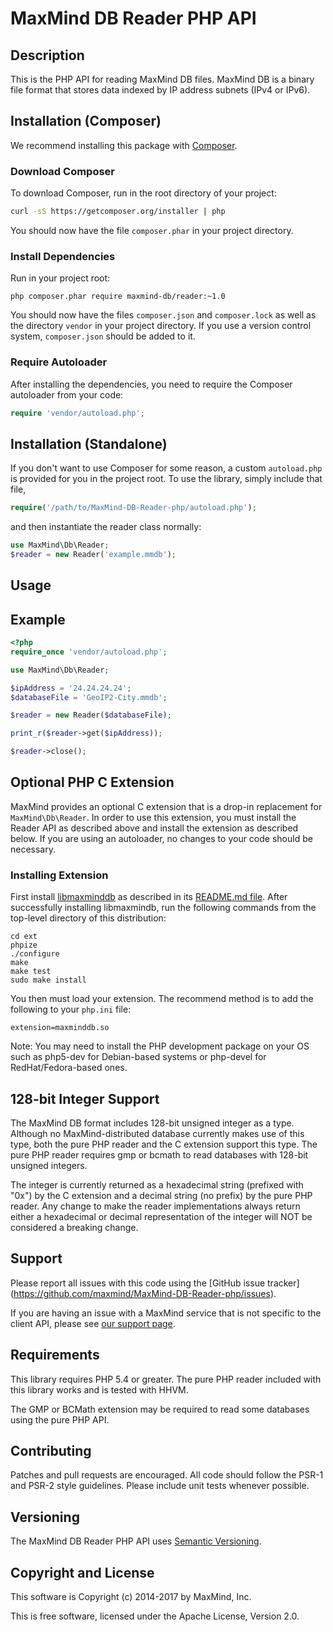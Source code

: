 # MaxMind DB Reader PHP API #

## Description ##

This is the PHP API for reading MaxMind DB files. MaxMind DB is a binary file
format that stores data indexed by IP address subnets (IPv4 or IPv6).

## Installation (Composer) ##

We recommend installing this package with [Composer](http://getcomposer.org/).

### Download Composer ###

To download Composer, run in the root directory of your project:

```bash
curl -sS https://getcomposer.org/installer | php
```

You should now have the file `composer.phar` in your project directory.

### Install Dependencies ###

Run in your project root:

```
php composer.phar require maxmind-db/reader:~1.0
```

You should now have the files `composer.json` and `composer.lock` as well as
the directory `vendor` in your project directory. If you use a version control
system, `composer.json` should be added to it.

### Require Autoloader ###

After installing the dependencies, you need to require the Composer autoloader
from your code:

```php
require 'vendor/autoload.php';
```

## Installation (Standalone) ##

If you don't want to use Composer for some reason, a custom
`autoload.php` is provided for you in the project root. To use the
library, simply include that file,

```php
require('/path/to/MaxMind-DB-Reader-php/autoload.php');
```

and then instantiate the reader class normally:

```php
use MaxMind\Db\Reader;
$reader = new Reader('example.mmdb');
```

## Usage ##

## Example ##

```php
<?php
require_once 'vendor/autoload.php';

use MaxMind\Db\Reader;

$ipAddress = '24.24.24.24';
$databaseFile = 'GeoIP2-City.mmdb';

$reader = new Reader($databaseFile);

print_r($reader->get($ipAddress));

$reader->close();
```

## Optional PHP C Extension ##

MaxMind provides an optional C extension that is a drop-in replacement for
`MaxMind\Db\Reader`. In order to use this extension, you must install the
Reader API as described above and install the extension as described below. If
you are using an autoloader, no changes to your code should be necessary.

### Installing Extension ###

First install [libmaxminddb](https://github.com/maxmind/libmaxminddb) as
described in its [README.md
file](https://github.com/maxmind/libmaxminddb/blob/master/README.md#installing-from-a-tarball).
After successfully installing libmaxmindb, run the following commands from the
top-level directory of this distribution:

```
cd ext
phpize
./configure
make
make test
sudo make install
```

You then must load your extension. The recommend method is to add the
following to your `php.ini` file:

```
extension=maxminddb.so
```

Note: You may need to install the PHP development package on your OS such as
php5-dev for Debian-based systems or php-devel for RedHat/Fedora-based ones.

## 128-bit Integer Support ##

The MaxMind DB format includes 128-bit unsigned integer as a type. Although
no MaxMind-distributed database currently makes use of this type, both the
pure PHP reader and the C extension support this type. The pure PHP reader
requires gmp or bcmath to read databases with 128-bit unsigned integers.

The integer is currently returned as a hexadecimal string (prefixed with "0x")
by the C extension and a decimal string (no prefix) by the pure PHP reader.
Any change to make the reader implementations always return either a
hexadecimal or decimal representation of the integer will NOT be considered a
breaking change.

## Support ##

Please report all issues with this code using the [GitHub issue tracker]
(https://github.com/maxmind/MaxMind-DB-Reader-php/issues).

If you are having an issue with a MaxMind service that is not specific to the
client API, please see [our support page](http://www.maxmind.com/en/support).

## Requirements  ##

This library requires PHP 5.4 or greater. The pure PHP reader included with
this library works and is tested with HHVM.

The GMP or BCMath extension may be required to read some databases
using the pure PHP API.

## Contributing ##

Patches and pull requests are encouraged. All code should follow the PSR-1 and
PSR-2 style guidelines. Please include unit tests whenever possible.

## Versioning ##

The MaxMind DB Reader PHP API uses [Semantic Versioning](http://semver.org/).

## Copyright and License ##

This software is Copyright (c) 2014-2017 by MaxMind, Inc.

This is free software, licensed under the Apache License, Version 2.0.
